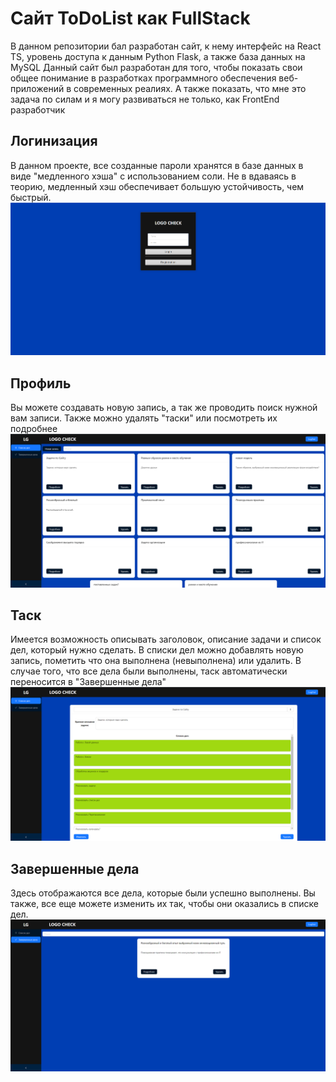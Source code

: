 # Сайт ToDoList как FullStack
В данном репозитории бал разработан сайт, к нему интерфейс на React TS, уровень доступа к данным Python Flask, а также база данных на MySQL
Данный сайт был разработан для того, чтобы показать свои общее понимание в разработках программного обеспечения веб-приложений в современных реалиях.
А также показать, что мне это задача по силам и я могу развиваться не только, как FrontEnd разработчик

## Логинизация
  В данном проекте, все созданные пароли хранятся в базе данных в виде "медленного хэша" с использованием соли. 
  Не в вдаваясь в теорию, медленный хэш обеспечивает большую устойчивость, чем быстрый.
  ![img](https://github.com/TheDonten/MyFullStackWorkSite/blob/master/img/login.png)

  

## Профиль
Вы можете создавать новую запись, а так же проводить поиск нужной вам записи. Также можно удалять "таски" или посмотреть их подробнее
![img](https://github.com/TheDonten/MyFullStackWorkSite/blob/master/img/image1.png)
## Таск
Имеется возможность описывать заголовок, описание задачи и список дел, который нужно сделать. В списки дел можно добавлять новую запись, 
пометить что она выполнена (невыполнена) или удалить. В случае того, что все дела были выполнены, таск автоматически переносится в "Завершенные дела"
![img](https://github.com/TheDonten/MyFullStackWorkSite/blob/master/img/image2.png)

## Завершенные дела
Здесь отображаются все дела, которые были успешно выполнены. Вы также, все еще можете изменить их так, чтобы они оказались в списке дел.
![img](https://github.com/TheDonten/MyFullStackWorkSite/blob/master/img/image3.png)

